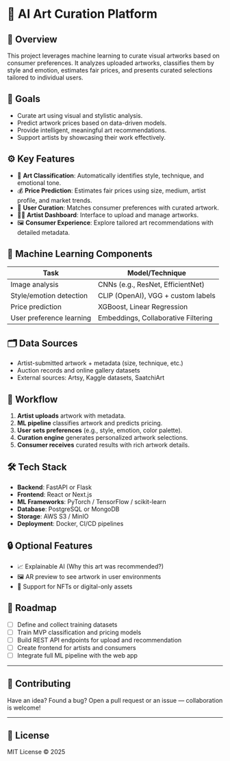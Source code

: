 # 🎨 AI Art Curation Platform

## 📌 Overview

This project leverages machine learning to curate visual artworks based on consumer preferences. It analyzes uploaded artworks, classifies them by style and emotion, estimates fair prices, and presents curated selections tailored to individual users.

## 🎯 Goals

- Curate art using visual and stylistic analysis.
- Predict artwork prices based on data-driven models.
- Provide intelligent, meaningful art recommendations.
- Support artists by showcasing their work effectively.

## ⚙️ Key Features

- 🧠 **Art Classification**: Automatically identifies style, technique, and emotional tone.
- 💰 **Price Prediction**: Estimates fair prices using size, medium, artist profile, and market trends.
- 🎨 **User Curation**: Matches consumer preferences with curated artwork.
- 👩‍🎨 **Artist Dashboard**: Interface to upload and manage artworks.
- 🖼️ **Consumer Experience**: Explore tailored art recommendations with detailed metadata.

## 🧠 Machine Learning Components

| Task                     | Model/Technique                      |
|--------------------------|--------------------------------------|
| Image analysis           | CNNs (e.g., ResNet, EfficientNet)    |
| Style/emotion detection  | CLIP (OpenAI), VGG + custom labels   |
| Price prediction         | XGBoost, Linear Regression           |
| User preference learning | Embeddings, Collaborative Filtering  |

## 🗂️ Data Sources

- Artist-submitted artwork + metadata (size, technique, etc.)
- Auction records and online gallery datasets
- External sources: Artsy, Kaggle datasets, SaatchiArt

## 🔄 Workflow

1. **Artist uploads** artwork with metadata.
2. **ML pipeline** classifies artwork and predicts pricing.
3. **User sets preferences** (e.g., style, emotion, color palette).
4. **Curation engine** generates personalized artwork selections.
5. **Consumer receives** curated results with rich artwork details.

## 🛠️ Tech Stack

- **Backend**: FastAPI or Flask
- **Frontend**: React or Next.js
- **ML Frameworks**: PyTorch / TensorFlow / scikit-learn
- **Database**: PostgreSQL or MongoDB
- **Storage**: AWS S3 / MinIO
- **Deployment**: Docker, CI/CD pipelines

## 🔒 Optional Features

- 📈 Explainable AI (Why this art was recommended?)
- 🖼️ AR preview to see artwork in user environments
- 🧾 Support for NFTs or digital-only assets

## 🚧 Roadmap

- [ ] Define and collect training datasets
- [ ] Train MVP classification and pricing models
- [ ] Build REST API endpoints for upload and recommendation
- [ ] Create frontend for artists and consumers
- [ ] Integrate full ML pipeline with the web app

---

## 🤝 Contributing

Have an idea? Found a bug? Open a pull request or an issue — collaboration is welcome!

---

## 📜 License

MIT License © 2025


